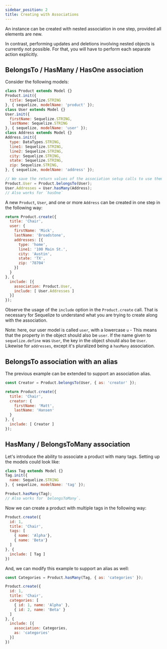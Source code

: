 ```yaml
---
sidebar_position: 2
title: Creating with Associations
---
```


An instance can be created with nested association in one step, provided all elements are new.

In contrast, performing updates and deletions involving nested objects is currently not possible. For that, you will have to perform each separate action explicitly.

## BelongsTo / HasMany / HasOne association

Consider the following models:

```js
class Product extends Model {}
Product.init({
  title: Sequelize.STRING
}, { sequelize, modelName: 'product' });
class User extends Model {}
User.init({
  firstName: Sequelize.STRING,
  lastName: Sequelize.STRING
}, { sequelize, modelName: 'user' });
class Address extends Model {}
Address.init({
  type: DataTypes.STRING,
  line1: Sequelize.STRING,
  line2: Sequelize.STRING,
  city: Sequelize.STRING,
  state: Sequelize.STRING,
  zip: Sequelize.STRING,
}, { sequelize, modelName: 'address' });

// We save the return values of the association setup calls to use them later
Product.User = Product.belongsTo(User);
User.Addresses = User.hasMany(Address);
// Also works for `hasOne`
```

A new `Product`, `User`, and one or more `Address` can be created in one step in the following way:

```js
return Product.create({
  title: 'Chair',
  user: {
    firstName: 'Mick',
    lastName: 'Broadstone',
    addresses: [{
      type: 'home',
      line1: '100 Main St.',
      city: 'Austin',
      state: 'TX',
      zip: '78704'
    }]
  }
}, {
  include: [{
    association: Product.User,
    include: [ User.Addresses ]
  }]
});
```

Observe the usage of the `include` option in the `Product.create` call. That is necessary for Sequelize to understand what you are trying to create along with the association.

Note: here, our user model is called `user`, with a lowercase `u` - This means that the property in the object should also be `user`. If the name given to `sequelize.define` was `User`, the key in the object should also be `User`. Likewise for `addresses`, except it's pluralized being a `hasMany` association.

## BelongsTo association with an alias

The previous example can be extended to support an association alias.

```js
const Creator = Product.belongsTo(User, { as: 'creator' });

return Product.create({
  title: 'Chair',
  creator: {
    firstName: 'Matt',
    lastName: 'Hansen'
  }
}, {
  include: [ Creator ]
});
```

## HasMany / BelongsToMany association

Let's introduce the ability to associate a product with many tags. Setting up the models could look like:

```js
class Tag extends Model {}
Tag.init({
  name: Sequelize.STRING
}, { sequelize, modelName: 'tag' });

Product.hasMany(Tag);
// Also works for `belongsToMany`.
```

Now we can create a product with multiple tags in the following way:

```js
Product.create({
  id: 1,
  title: 'Chair',
  tags: [
    { name: 'Alpha'},
    { name: 'Beta'}
  ]
}, {
  include: [ Tag ]
})
```

And, we can modify this example to support an alias as well:

```js
const Categories = Product.hasMany(Tag, { as: 'categories' });

Product.create({
  id: 1,
  title: 'Chair',
  categories: [
    { id: 1, name: 'Alpha' },
    { id: 2, name: 'Beta' }
  ]
}, {
  include: [{
    association: Categories,
    as: 'categories'
  }]
})
```
